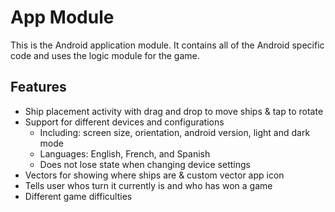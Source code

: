 # App Module

This is the Android application module. It contains all of the Android specific code and uses the logic module for the game. 

## Features

- Ship placement activity with drag and drop to move ships & tap to rotate
- Support for different devices and configurations
  - Including: screen size, orientation, android version, light and dark mode
  - Languages: English, French, and Spanish
  - Does not lose state when changing device settings
- Vectors for showing where ships are & custom vector app icon
- Tells user whos turn it currently is and who has won a game
- Different game difficulties